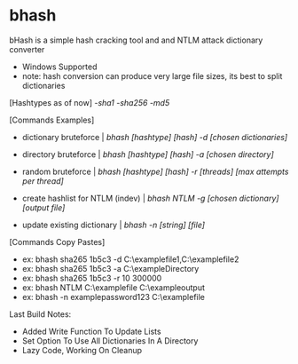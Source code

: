# bhash
bHash is a simple hash cracking tool and and NTLM attack dictionary converter

- Windows Supported
- note: hash conversion can produce very large file sizes, its best to split dictionaries

[Hashtypes as of now]
-*sha1*
-*sha256*
-*md5*

[Commands Examples]
- dictionary bruteforce | *bhash [hashtype] [hash] -d [chosen dictionaries]*

- directory bruteforce | *bhash [hashtype] [hash] -a [chosen directory]*

- random bruteforce | *bhash [hashtype] [hash] -r [threads] [max attempts per thread]*

- create hashlist for NTLM (indev) | *bhash NTLM -g [chosen dictionary] [output file]*
 
- update existing dictionary | *bhash -n [string] [file]*

[Commands Copy Pastes]
- ex: bhash sha265 1b5c3 -d C:\examplefile1,C:\examplefile2
- ex: bhash sha265 1b5c3 -a C:\exampleDirectory
- ex: bhash sha265 1b5c3 -r 10 300000
- ex: bhash NTLM C:\examplefile C:\exampleoutput
- ex: bhash -n examplepassword123 C:\examplefile

Last Build Notes:
- Added Write Function To Update Lists
- Set Option To Use All Dictionaries In A Directory
- Lazy Code, Working On Cleanup
